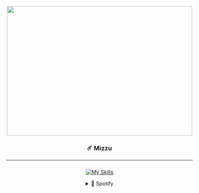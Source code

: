 <div align="center">
  
<!--Img-->

<div align="center">
  <img height="350" width="500" src="https://media1.tenor.com/m/C15tjfXOQXsAAAAC/anime-kimi-no-na-wa.gif"  />
</div>


### ☄️ Mizzu
---

###
<!--Icons-->
  
[![My Skills](https://skillicons.dev/icons?i=html,css,bootstrap,tailwind,js,python)](https://skillicons.dev)


<details>
  <summary>🎵 Spotify</summary>
  
![Alt text](https://spotify-recently-played-readme.vercel.app/api?user=31t5ldnl22dk6cziqtedriwbgera)
</details>
</div>


